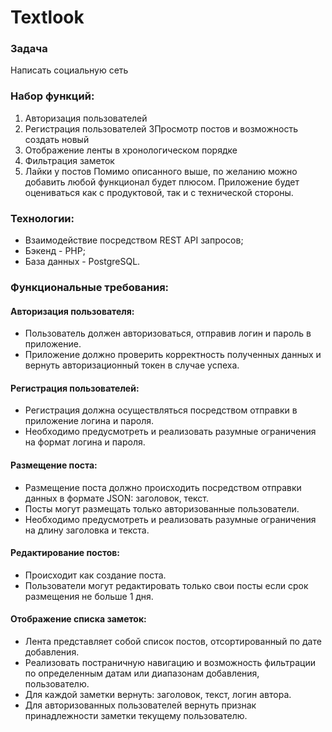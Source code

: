 # Textlook
### Задача
Написать социальную сеть
### Набор функций:
1. Авторизация пользователей
2. Регистрация пользователей
3Просмотр постов и возможность создать новый
3. Отображение ленты в хронологическом порядке 
4. Фильтрация заметок
5. Лайки у постов
Помимо описанного выше, по желанию можно добавить любой функционал будет плюсом.
Приложение будет оцениваться как с продуктовой, так и с технической стороны.
### Технологии:
- Взаимодействие посредством REST API запросов;
- Бэкенд - PHP;
- База данных - PostgreSQL.
### Функциональные требования:
#### Авторизация пользователя:
- Пользователь должен авторизоваться, отправив логин и пароль в приложение.
- Приложение должно проверить корректность полученных данных и вернуть авторизационный токен в случае успеха.
#### Регистрация пользователей:
- Регистрация должна осуществляться посредством отправки в приложение логина и
пароля.
- Необходимо предусмотреть и реализовать разумные ограничения на формат логина и пароля.
#### Размещение поста:
- Размещение поста должно происходить посредством отправки данных в формате JSON: заголовок, текст.
- Посты могут размещать только авторизованные пользователи.
- Необходимо предусмотреть и реализовать разумные ограничения на длину заголовка и текста.
#### Редактирование постов:
- Происходит как создание поста.
- Пользователи могут редактировать только свои посты если срок размещения не
  больше 1 дня.
#### Отображение списка заметок:
- Лента представляет собой список постов, отсортированный по дате добавления.
- Реализовать постраничную навигацию и возможность фильтрации по определенным датам или диапазонам добавления, пользователю.
- Для каждой заметки вернуть: заголовок, текст, логин автора.
- Для авторизованных пользователей вернуть признак принадлежности заметки текущему пользователю.